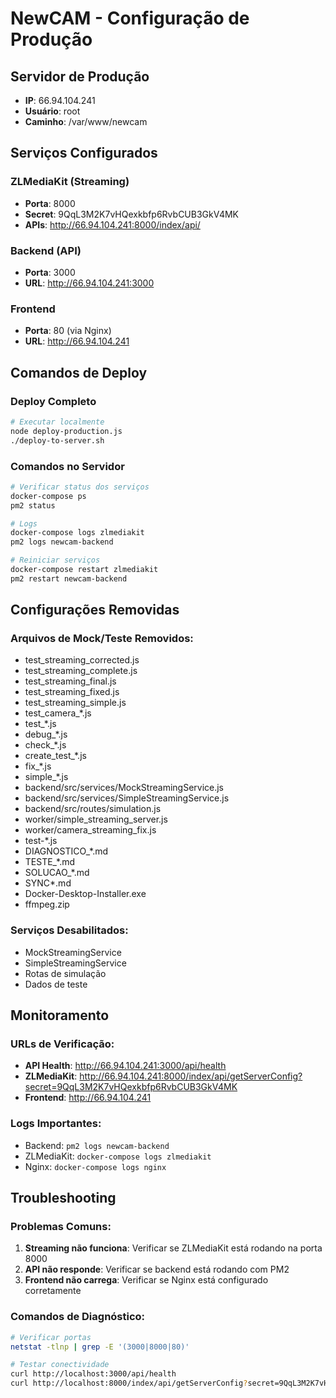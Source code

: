 # NewCAM - Configuração de Produção

## Servidor de Produção
- **IP**: 66.94.104.241
- **Usuário**: root
- **Caminho**: /var/www/newcam

## Serviços Configurados

### ZLMediaKit (Streaming)
- **Porta**: 8000
- **Secret**: 9QqL3M2K7vHQexkbfp6RvbCUB3GkV4MK
- **APIs**: http://66.94.104.241:8000/index/api/

### Backend (API)
- **Porta**: 3000
- **URL**: http://66.94.104.241:3000

### Frontend
- **Porta**: 80 (via Nginx)
- **URL**: http://66.94.104.241

## Comandos de Deploy

### Deploy Completo
```bash
# Executar localmente
node deploy-production.js
./deploy-to-server.sh
```

### Comandos no Servidor

```bash
# Verificar status dos serviços
docker-compose ps
pm2 status

# Logs
docker-compose logs zlmediakit
pm2 logs newcam-backend

# Reiniciar serviços
docker-compose restart zlmediakit
pm2 restart newcam-backend
```

## Configurações Removidas

### Arquivos de Mock/Teste Removidos:
- test_streaming_corrected.js
- test_streaming_complete.js
- test_streaming_final.js
- test_streaming_fixed.js
- test_streaming_simple.js
- test_camera_*.js
- test_*.js
- debug_*.js
- check_*.js
- create_test_*.js
- fix_*.js
- simple_*.js
- backend/src/services/MockStreamingService.js
- backend/src/services/SimpleStreamingService.js
- backend/src/routes/simulation.js
- worker/simple_streaming_server.js
- worker/camera_streaming_fix.js
- test-*.js
- DIAGNOSTICO_*.md
- TESTE_*.md
- SOLUCAO_*.md
- SYNC*.md
- Docker-Desktop-Installer.exe
- ffmpeg.zip

### Serviços Desabilitados:
- MockStreamingService
- SimpleStreamingService
- Rotas de simulação
- Dados de teste

## Monitoramento

### URLs de Verificação:
- **API Health**: http://66.94.104.241:3000/api/health
- **ZLMediaKit**: http://66.94.104.241:8000/index/api/getServerConfig?secret=9QqL3M2K7vHQexkbfp6RvbCUB3GkV4MK
- **Frontend**: http://66.94.104.241

### Logs Importantes:
- Backend: `pm2 logs newcam-backend`
- ZLMediaKit: `docker-compose logs zlmediakit`
- Nginx: `docker-compose logs nginx`

## Troubleshooting

### Problemas Comuns:
1. **Streaming não funciona**: Verificar se ZLMediaKit está rodando na porta 8000
2. **API não responde**: Verificar se backend está rodando com PM2
3. **Frontend não carrega**: Verificar se Nginx está configurado corretamente

### Comandos de Diagnóstico:
```bash
# Verificar portas
netstat -tlnp | grep -E '(3000|8000|80)'

# Testar conectividade
curl http://localhost:3000/api/health
curl http://localhost:8000/index/api/getServerConfig?secret=9QqL3M2K7vHQexkbfp6RvbCUB3GkV4MK
```
